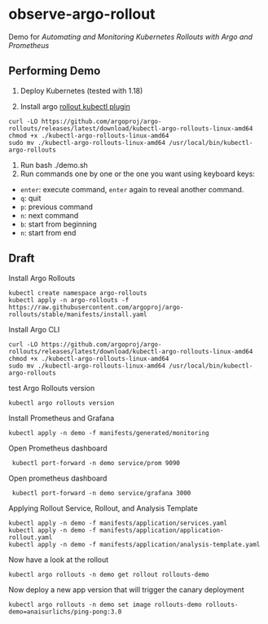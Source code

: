 # observe-argo-rollout

Demo for _Automating and Monitoring Kubernetes Rollouts with Argo and Prometheus_

## Performing Demo 

1. Deploy Kubernetes (tested with 1.18)

1. Install argo [rollout kubectl plugin](https://argoproj.github.io/argo-rollouts/installation/#kubectl-plugin-installation)

```
curl -LO https://github.com/argoproj/argo-rollouts/releases/latest/download/kubectl-argo-rollouts-linux-amd64
chmod +x ./kubectl-argo-rollouts-linux-amd64
sudo mv ./kubectl-argo-rollouts-linux-amd64 /usr/local/bin/kubectl-argo-rollouts
```

1. Run bash ./demo.sh
1. Run commands one by one or the one you want using keyboard keys:
 * `enter`: execute command, `enter` again to reveal another command.
 * `q`: quit  
 * `p`: previous command
 * `n`: next command
 * `b`: start from beginning 
 * `n`: start from end 


## Draft

Install Argo Rollouts
```
kubectl create namespace argo-rollouts
kubectl apply -n argo-rollouts -f https://raw.githubusercontent.com/argoproj/argo-rollouts/stable/manifests/install.yaml
```

Install Argo CLI
```
curl -LO https://github.com/argoproj/argo-rollouts/releases/latest/download/kubectl-argo-rollouts-linux-amd64
chmod +x ./kubectl-argo-rollouts-linux-amd64
sudo mv ./kubectl-argo-rollouts-linux-amd64 /usr/local/bin/kubectl-argo-rollouts
```

test Argo Rollouts version
```
kubectl argo rollouts version
```

Install Prometheus and Grafana

```
kubectl apply -n demo -f manifests/generated/monitoring
```

Open Prometheus dashboard
```
 kubectl port-forward -n demo service/prom 9090
```

Open prometheus dashboard
```
 kubectl port-forward -n demo service/grafana 3000
```

Applying Rollout Service, Rollout, and Analysis Template
```
kubectl apply -n demo -f manifests/application/services.yaml
kubectl apply -n demo -f manifests/application/application-rollout.yaml
kubectl apply -n demo -f manifests/application/analysis-template.yaml
```

Now have a look at the rollout 

```
kubectl argo rollouts -n demo get rollout rollouts-demo
```

Now deploy a new app version that will trigger the canary deployment
```
kubectl argo rollouts -n demo set image rollouts-demo rollouts-demo=anaisurlichs/ping-pong:3.0
```